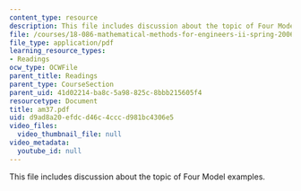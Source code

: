 ```yaml
---
content_type: resource
description: This file includes discussion about the topic of Four Model examples.
file: /courses/18-086-mathematical-methods-for-engineers-ii-spring-2006/d9ad8a20efdcd46c4cccd981bc4306e5_am37.pdf
file_type: application/pdf
learning_resource_types:
- Readings
ocw_type: OCWFile
parent_title: Readings
parent_type: CourseSection
parent_uid: 41d02214-ba8c-5a98-825c-8bbb215605f4
resourcetype: Document
title: am37.pdf
uid: d9ad8a20-efdc-d46c-4ccc-d981bc4306e5
video_files:
  video_thumbnail_file: null
video_metadata:
  youtube_id: null
---
```

This file includes discussion about the topic of Four Model examples.

